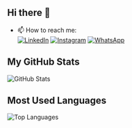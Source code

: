 ## Hi there 👋

<!--
**iskhakmuhamad/iskhakmuhamad** is a ✨ _special_ ✨ repository because its `README.md` (this file) appears on your GitHub profile.

Here are some ideas to get you started:

- 🔭 I’m currently working on application associate developer as fullstack enggineer
- 😄 Pronouns: indonesian and english
-->

- 📫 How to reach me: <br/>
[![LinkedIn](https://img.shields.io/badge/LinkedIn-0077B5?logo=linkedin&logoColor=white)](https://www.linkedin.com/in/muhamad-iskhak123/)
[![Instagram](https://img.shields.io/badge/Instagram-E4405F?logo=instagram&logoColor=white)](https://www.instagram.com/iskhak.muhamad_/)
[![WhatsApp](https://img.shields.io/badge/WhatsApp-25D366?logo=whatsapp&logoColor=white)](https://wa.me/+6289630896003)

## My GitHub Stats

![GitHub Stats](https://github-readme-stats.vercel.app/api?username=iskhakmuhamad&show_icons=true&theme=dark)

## Most Used Languages

![Top Languages](https://github-readme-stats.vercel.app/api/top-langs/?username=iskhakmuhamad&layout=compact&theme=dark)
